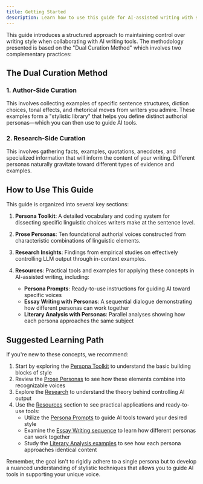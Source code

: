 ```yaml
---
title: Getting Started
description: Learn how to use this guide for AI-assisted writing with stylistic control
---
```


This guide introduces a structured approach to maintaining control over writing style when collaborating with AI writing tools. The methodology presented is based on the "Dual Curation Method" which involves two complementary practices:

## The Dual Curation Method

### 1. Author-Side Curation

This involves collecting examples of specific sentence structures, diction choices, tonal effects, and rhetorical moves from writers you admire. These examples form a "stylistic library" that helps you define distinct authorial personas—which you can then use to guide AI tools.

### 2. Research-Side Curation

This involves gathering facts, examples, quotations, anecdotes, and specialized information that will inform the content of your writing. Different personas naturally gravitate toward different types of evidence and examples.

## How to Use This Guide

This guide is organized into several key sections:

1. **Persona Toolkit**: A detailed vocabulary and coding system for dissecting specific linguistic choices writers make at the sentence level.

2. **Prose Personas**: Ten foundational authorial voices constructed from characteristic combinations of linguistic elements.

3. **Research Insights**: Findings from empirical studies on effectively controlling LLM output through in-context examples.

4. **Resources**: Practical tools and examples for applying these concepts in AI-assisted writing, including:
   - **Persona Prompts**: Ready-to-use instructions for guiding AI toward specific voices
   - **Essay Writing with Personas**: A sequential dialogue demonstrating how different personas can work together
   - **Literary Analysis with Personas**: Parallel analyses showing how each persona approaches the same subject

## Suggested Learning Path

If you're new to these concepts, we recommend:

1. Start by exploring the [Persona Toolkit](/persona-toolkit/) to understand the basic building blocks of style
2. Review the [Prose Personas](/personas/) to see how these elements combine into recognizable voices
3. Explore the [Research](/research/) to understand the theory behind controlling AI output
4. Use the [Resources](/resources/) section to see practical applications and ready-to-use tools:
   - Utilize the [Persona Prompts](/resources/persona-prompts/) to guide AI tools toward your desired style
   - Examine the [Essay Writing sequence](/resources/essay-writing/) to learn how different personas can work together
   - Study the [Literary Analysis examples](/resources/literary-analysis/) to see how each persona approaches identical content

Remember, the goal isn't to rigidly adhere to a single persona but to develop a nuanced understanding of stylistic techniques that allows you to guide AI tools in supporting your unique voice.